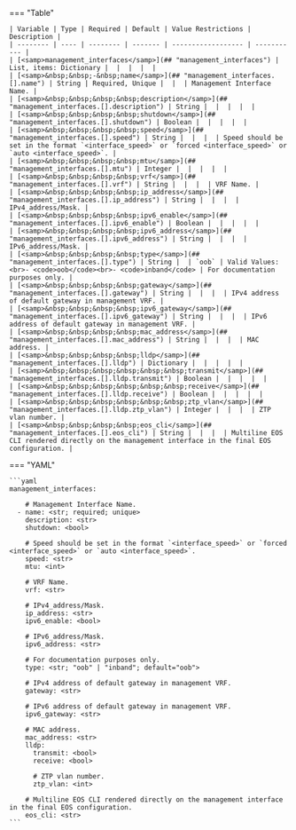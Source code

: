 <!--
  ~ Copyright (c) 2024 Arista Networks, Inc.
  ~ Use of this source code is governed by the Apache License 2.0
  ~ that can be found in the LICENSE file.
  -->
=== "Table"

    | Variable | Type | Required | Default | Value Restrictions | Description |
    | -------- | ---- | -------- | ------- | ------------------ | ----------- |
    | [<samp>management_interfaces</samp>](## "management_interfaces") | List, items: Dictionary |  |  |  |  |
    | [<samp>&nbsp;&nbsp;-&nbsp;name</samp>](## "management_interfaces.[].name") | String | Required, Unique |  |  | Management Interface Name. |
    | [<samp>&nbsp;&nbsp;&nbsp;&nbsp;description</samp>](## "management_interfaces.[].description") | String |  |  |  |  |
    | [<samp>&nbsp;&nbsp;&nbsp;&nbsp;shutdown</samp>](## "management_interfaces.[].shutdown") | Boolean |  |  |  |  |
    | [<samp>&nbsp;&nbsp;&nbsp;&nbsp;speed</samp>](## "management_interfaces.[].speed") | String |  |  |  | Speed should be set in the format `<interface_speed>` or `forced <interface_speed>` or `auto <interface_speed>`. |
    | [<samp>&nbsp;&nbsp;&nbsp;&nbsp;mtu</samp>](## "management_interfaces.[].mtu") | Integer |  |  |  |  |
    | [<samp>&nbsp;&nbsp;&nbsp;&nbsp;vrf</samp>](## "management_interfaces.[].vrf") | String |  |  |  | VRF Name. |
    | [<samp>&nbsp;&nbsp;&nbsp;&nbsp;ip_address</samp>](## "management_interfaces.[].ip_address") | String |  |  |  | IPv4_address/Mask. |
    | [<samp>&nbsp;&nbsp;&nbsp;&nbsp;ipv6_enable</samp>](## "management_interfaces.[].ipv6_enable") | Boolean |  |  |  |  |
    | [<samp>&nbsp;&nbsp;&nbsp;&nbsp;ipv6_address</samp>](## "management_interfaces.[].ipv6_address") | String |  |  |  | IPv6_address/Mask. |
    | [<samp>&nbsp;&nbsp;&nbsp;&nbsp;type</samp>](## "management_interfaces.[].type") | String |  | `oob` | Valid Values:<br>- <code>oob</code><br>- <code>inband</code> | For documentation purposes only. |
    | [<samp>&nbsp;&nbsp;&nbsp;&nbsp;gateway</samp>](## "management_interfaces.[].gateway") | String |  |  |  | IPv4 address of default gateway in management VRF. |
    | [<samp>&nbsp;&nbsp;&nbsp;&nbsp;ipv6_gateway</samp>](## "management_interfaces.[].ipv6_gateway") | String |  |  |  | IPv6 address of default gateway in management VRF. |
    | [<samp>&nbsp;&nbsp;&nbsp;&nbsp;mac_address</samp>](## "management_interfaces.[].mac_address") | String |  |  |  | MAC address. |
    | [<samp>&nbsp;&nbsp;&nbsp;&nbsp;lldp</samp>](## "management_interfaces.[].lldp") | Dictionary |  |  |  |  |
    | [<samp>&nbsp;&nbsp;&nbsp;&nbsp;&nbsp;&nbsp;transmit</samp>](## "management_interfaces.[].lldp.transmit") | Boolean |  |  |  |  |
    | [<samp>&nbsp;&nbsp;&nbsp;&nbsp;&nbsp;&nbsp;receive</samp>](## "management_interfaces.[].lldp.receive") | Boolean |  |  |  |  |
    | [<samp>&nbsp;&nbsp;&nbsp;&nbsp;&nbsp;&nbsp;ztp_vlan</samp>](## "management_interfaces.[].lldp.ztp_vlan") | Integer |  |  |  | ZTP vlan number. |
    | [<samp>&nbsp;&nbsp;&nbsp;&nbsp;eos_cli</samp>](## "management_interfaces.[].eos_cli") | String |  |  |  | Multiline EOS CLI rendered directly on the management interface in the final EOS configuration. |

=== "YAML"

    ```yaml
    management_interfaces:

        # Management Interface Name.
      - name: <str; required; unique>
        description: <str>
        shutdown: <bool>

        # Speed should be set in the format `<interface_speed>` or `forced <interface_speed>` or `auto <interface_speed>`.
        speed: <str>
        mtu: <int>

        # VRF Name.
        vrf: <str>

        # IPv4_address/Mask.
        ip_address: <str>
        ipv6_enable: <bool>

        # IPv6_address/Mask.
        ipv6_address: <str>

        # For documentation purposes only.
        type: <str; "oob" | "inband"; default="oob">

        # IPv4 address of default gateway in management VRF.
        gateway: <str>

        # IPv6 address of default gateway in management VRF.
        ipv6_gateway: <str>

        # MAC address.
        mac_address: <str>
        lldp:
          transmit: <bool>
          receive: <bool>

          # ZTP vlan number.
          ztp_vlan: <int>

        # Multiline EOS CLI rendered directly on the management interface in the final EOS configuration.
        eos_cli: <str>
    ```
